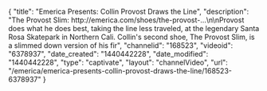 {
    "title": "Emerica Presents: Collin Provost Draws the Line",
    "description": "The Provost Slim: http:\/\/emerica.com\/shoes\/the-provost-...\n\nProvost does what he does best, taking the line less traveled, at the legendary Santa Rosa Skatepark in Northern Cali. Collin's second shoe, The Provost Slim, is a slimmed down version of his fir",
    "channelid": "168523",
    "videoid": "6378937",
    "date_created": "1440442228",
    "date_modified": "1440442228",
    "type": "captivate",
    "layout": "channelVideo",
    "url": "\/emerica\/emerica-presents-collin-provost-draws-the-line\/168523-6378937"
}